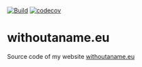 [![Build](https://github.com/WithoutAName25/withoutaname.eu/actions/workflows/CICD.yml/badge.svg)](https://github.com/WithoutAName25/withoutaname.eu/actions/workflows/CICD.yml)
[![codecov](https://codecov.io/gh/WithoutAName25/withoutaname.eu/branch/master/graph/badge.svg?token=C8BLVNJNXS)](https://codecov.io/gh/WithoutAName25/withoutaname.eu)

# withoutaname.eu

Source code of my website [withoutaname.eu](https://withoutaname.eu)